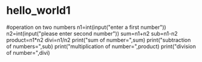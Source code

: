 # hello_world1
#operation on two numbers
n1=int(input("enter a first number"))
n2=int(input("please enter second number"))
sum=n1+n2
sub=n1-n2
product=n1*n2
divi=n1/n2
print("sum of number=",sum)
print("subtraction of numbers=",sub)
print("multiplication of number=",product)
print("division of number=",divi)
